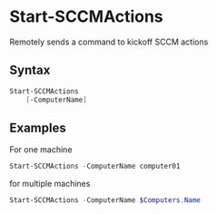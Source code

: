 # Start-SCCMActions

Remotely sends a command to kickoff SCCM actions

## Syntax
```powershell
Start-SCCMActions
    [-ComputerName]
```

## Examples

For one machine
```powershell
Start-SCCMActions -ComputerName computer01
```

for multiple machines
```powershell
Start-SCCMActions -ComputerName $Computers.Name
```
